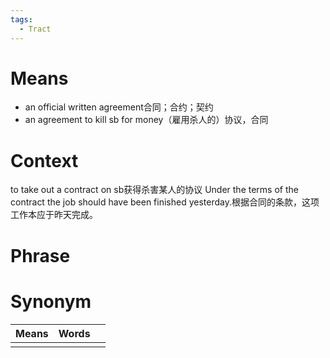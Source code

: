 ```yaml
---
tags:
  - Tract
---
```

# Means
- an official written agreement合同；合约；契约
- an agreement to kill sb for money（雇用杀人的）协议，合同
# Context
to take out a contract on sb获得杀害某人的协议
Under the terms of the contract the job should have been finished yesterday.根据合同的条款，这项工作本应于昨天完成。
# Phrase

# Synonym
| Means | Words |     |
| ----- | ----- | --- |
|       |       |     |
